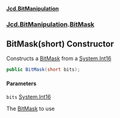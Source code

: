 #### [Jcd.BitManipulation](index.md 'index')
### [Jcd.BitManipulation](Jcd.BitManipulation.md 'Jcd.BitManipulation').[BitMask](Jcd.BitManipulation.BitMask.md 'Jcd.BitManipulation.BitMask')

## BitMask(short) Constructor

Constructs a [BitMask](Jcd.BitManipulation.BitMask.md 'Jcd.BitManipulation.BitMask') from
a [System.Int16](https://docs.microsoft.com/en-us/dotnet/api/System.Int16 'System.Int16')

```csharp
public BitMask(short bits);
```
#### Parameters

<a name='Jcd.BitManipulation.BitMask.BitMask(short).bits'></a>

`bits` [System.Int16](https://docs.microsoft.com/en-us/dotnet/api/System.Int16 'System.Int16')

The [BitMask](Jcd.BitManipulation.BitMask.md 'Jcd.BitManipulation.BitMask') to use